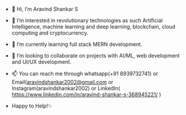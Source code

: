 - 👋 Hi, I’m Aravind Shankar S
- 👀 I’m interested in revolutionary technologies as such Artificial Intelligence, machine learning and deep learning, blockchain, cloud computing and cryptocurrency. 
- 🌱 I’m currently learning full stack MERN development.  
- 💞️ I’m looking to collaborate on projects with AI/ML, web development and UI/UX development. 
- 📫 You can reach me through whatsapp(+91 8939732741) or Email(aravindshankar2002@gmail.com or Instagram(aravindshankar2002) 
      or LinkedIn( https://www.linkedin.com/in/aravind-shankar-s-368945221/ ) 
      
- Happy to Help!✨ 

<!---
AravindShankar2002/AravindShankar2002 is a ✨ special ✨ repository because its `README.md` (this file) appears on your GitHub profile.
You can click the Preview link to take a look at your changes.
--->
